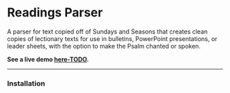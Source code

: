 # **Readings Parser**

A parser for text copied off of Sundays and Seasons that creates clean copies of lectionary texts for use in bulletins, PowerPoint presentations, or leader sheets, with the option to make the Psalm chanted or spoken.

**See a live demo [here-TODO](link).**
_____
### Installation

